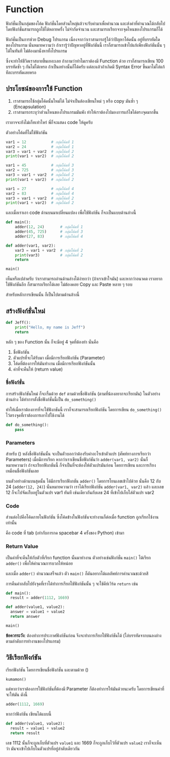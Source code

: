 # Function
ฟังก์ชั่นเป็นกลุ่มของโค้ด ฟังก์ชั่นโดยส่วนใหญ่แล้วจะรับค่ามาเพื่อคำนวณ และส่งค่าที่คำนวณได้กลับไป โดยฟังก์ชั่นสามารถถูกใช้ได้หลายครั้ง ไม่จำกัดจำนวน และสามารถเรียกจากจุดไหนของโปรแกรมก็ได้

ฟังก์ชั่นเป็นการช่วย Debug โปรแกรม เนื่องจากว่าเราสามารถรู้ได้ว่าปัญหาโค้ดนั้น อยู่ที่บรรทัดใดของโปรแกรม นั่นหมายความว่า ถ้าเรารู้ว่าปัญหาอยู่ที่ฟังก์ชันนี้ เราก็สามารถเข้าไปแก้เพียงฟังก์ชันนั้น ๆ ได้ในทันที ไม่ต้องมานั่งหาทั้งโปรแกรม

ซึ่งจะทำให้ชีวิตเราสบายขึ้นเยอะเลย ถ้าถามว่าทำไมเราต้องมี Function ด้วย เราก็สามารถเขียน 100 บรรทัดซ้ำ ๆ กันไม่ได้เหรอ ถ้าเป็นอย่างนั้นก็ได้ครับ แต่ละแล้วถ้าเกิดมี Syntax Error ขึ้นมาไม่ไล่แก้ทีละบรรทัดเลยหรอ

## ประโยชน์ของการใช้ Function
1. เราสามารถใช้กลุ่มโค้ดนั้นใหม่ได้ ไม่จำเป็นต้องเขียนใหม่ ๆ หรือ copy มันซ้ำ ๆ (Encapsulation)
2. เราสามารถระบุว่าส่วนไหนของโปรแกรมมันพัง ทำให้เราต้องไปมองการแก้ไขได้ตรงจุดมากขึ้น

เราอาจจะยังไม่เก็ทเท่าไหร่ พี่ก็จะแสดง code ให้ดูครับ

ตัวอย่างโค้ดที่ไม่ใช้ฟังก์ชัน
```python
var1 = 12           # กลุ่มโค้ดที่ 1
var2 = 24           # กลุ่มโค้ดที่ 1
var3 = var1 + var2  # กลุ่มโค้ดที่ 2
print(var1 + var2)  # กลุ่มโค้ดที่ 2

var1 = 45           # กลุ่มโค้ดที่ 3
var2 = 725          # กลุ่มโค้ดที่ 3
var3 = var1 + var2  # กลุ่มโค้ดที่ 2
print(var1 + var2)  # กลุ่มโค้ดที่ 2

var1 = 27           # กลุ่มโค้ดที่ 4
var2 = 83           # กลุ่มโค้ดที่ 4
var3 = var1 + var2  # กลุ่มโค้ดที่ 2
print(var1 + var2)  # กลุ่มโค้ดที่ 2
```

และเมื่อเราเอา code ด้านบนมาเปลี่ยนแปลง เพื่อใช้ฟังก์ชัน ก็จะเป็นแบบด้านล่างนี้
```python
def main():
    adder(12, 24)       # กลุ่มโค้ดที่ 1
    adder(45, 725)      # กลุ่มโค้ดที่ 3
    adder(27, 83)       # กลุ่มโค้ดที่ 4

def adder(var1, var2):
    var3 = var1 + var2  # กลุ่มโค้ดที่ 2
    print(var3)         # กลุ่มโค้ดที่ 2
    return

main()
```

เห็นหรือเปล่าครับ ว่าเราสามารถอ่านด้านล่างได้ง่ายกว่า (ถ้าเราเข้าใจมัน) และหากว่าอนาคต เราอยากใช้ฟังก์ชันอีก ก็สามารถเรียกได้เลย ไม่ต้องคอย Copy และ Paste หลาย ๆ รอบ

สำหรับหลักการเขียนนั้น ก็เป็นไปตามด้านล้างนี้

## สร้างฟังก์ชั่นใหม่
```python
def Jeff():
    print("Hello, my name is Jeff")
    return
```

หลัก ๆ ของ Function นั้น ก็จะมีอยู่ 4 จุดที่ต้องทำ นั่นคือ
1. ชื่อฟังก์ชัน
2. ตัวแปรที่จะได้รับมา เมื่อมีการเรียกฟังก์ชัน (Parameter)
3. โค้ดที่ต้องการให้มันทำงาน เมื่อมีการเรียกฟังก์ชันนั้น
4. ค่าที่จะคืนให้ (return value)

### ชื่อฟังก์ชั่น
การสร้างฟังก์ชันใหม่ ก็จะเรื่มด้วย `def` ตามด้วยชื่อฟังก์ชัน (ตามที่น้องอยากจะเรียกมัน) ในตัวอย่างด้านล่าง ได้ทำการตั้งชื่อฟังก์ชั่นนี้เป็น `do_something()`<br>

ทำให้เมื่อเราต้องการที่จะใช้ฟังกชันนี้ เราก็จะสามารถเรียกฟังก์ชัน โดยการเขียน `do_something()` ไว้ตรงจุดที่เราต้องการเอาไปใช้งานได้

```python
def do_something():
    pass
```

### Parameters
สำหรับ () หลังชื่อฟังก์ชันนั้น จะเป็นตัวบอกว่าต้องรับค่าอะไรเข้าตัวแปร (ศัพท์ทางการเรียกว่า Parameters) เมื่อมีการเรียก หากว่าเราเขียนชื่อฟังก์ชันว่า `adder(var1, var2)` นั่นก็หมายความว่า ถ้าจะเรียกฟังกชันนี้ ก็จำเป็นที่จะต้องให้ตัวแปรมันก่อน โดยการเขียน และการเรียงเหมือนชื่อฟังก์ชันเลย

บนตัวอย่างด้านบนสุดนั้น ได้มีการเรียกฟังกชัน `adder()` โดยการโยนเลขเข้าไปด้วย นั่นคือ 12 กับ 24 (`adder(12, 24)`) นั่นหมายความว่า เราได้เรียกฟังก์ชัน `adder(var1, var2)` แล้ว และเลข 12 ก็จะไปจัดเก๋็บอยู่ในตัวแปร var1 ทันที เช่นเดียวกันกับเลข 24 ที่เข้าไปเก็บใส่ตัวแปร var2

### Code
ส่วนต่อไปคือโค้ดภายในฟังก์ชัน ซึ่งโค้ดข้างในฟังก์ชันจะทำงานก็ต่อเมื่อ function ถูกเรียกใช้งานเท่านั้น

คือ code ที่ tab (เท่ากับการกด spacebar 4 ครั้งของ Python) เข้ามา

### Return Value
เป็นค่าที่จะคืนให้กับตัวที่เรียก function นั้นมาทำงาน ตัวอย่างเช่นฟังก์ชั่น `main()` ได้เรียก `adder()` เพื่อให้คำนวณการบวกให้หน่อย

และเมื่อ `adder()` คำนวณเสร็จแล้ว ตัว `main()` ก็ดันอยากได้ผลลัพท์การคำนวณชะด้วยสิ

การคืนค่ากลับไปยังจุดที่เราได้ทำการเรียกใช้ฟังก์ชันนั้น ๆ จะใช้คีย์เวิร์ด `return` เช่น
```python
def main():
  result = adder(1112, 1669)

def adder(value1, value2):
  answer = value1 + value2
  return answer

main()
```

**ข้อควรระวัง**: ต้องทำการประกาศฟังก์ชันก่อน จึงจะทำการเรียกใช้ฟังก์ชันได้ (ไล่บรรทัดจากบนลงล่าง ตามลำดับการทำงานของโปรแกรม)

## วิธีเรียกฟังก์ชัน
เรียกฟังก์ชัน โดยการเขียนชื่อฟังก์ชั่น และตามด้วย ()
```python
kumamon()
```

แต่หากว่าเราต้องการใช้ฟังก์ชันที่ต้องมี Parameter ก็ต้องทำการให้มันด้วยนะครับ โดยการเขียนค่าที่จะให้มัน ดังนี้
```python
adder(1112, 1669)
```

หากว่าฟังก์ชัน เขียนได้แบบนี้
```python
def adder(value1, value2):
  result = value1 + value2
  return result
```

เลข 1112 นั้นก็จะถูกเก็บที่ตัวแปร `value1` และ 1669 ก็จะถูกเก็บไว้ที่ตัวแปร `value2` เราก็จะเห็นว่า มันจะเข้าไปเก็บในตัวแปรที่อยู่ลำดับเดียวกัน
